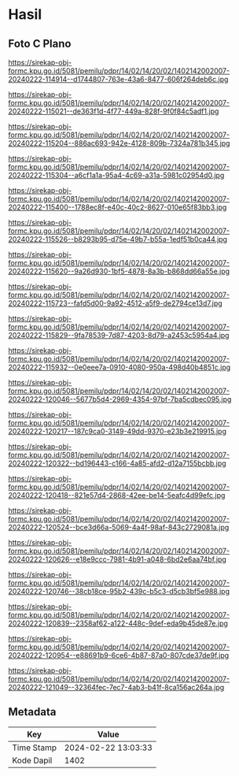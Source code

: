 # Hasil

## Foto C Plano

https://sirekap-obj-formc.kpu.go.id/5081/pemilu/pdpr/14/02/14/20/02/1402142002007-20240222-114914--d1744807-763e-43a6-8477-606f264deb6c.jpg

https://sirekap-obj-formc.kpu.go.id/5081/pemilu/pdpr/14/02/14/20/02/1402142002007-20240222-115021--de363f1d-4f77-449a-828f-9f0f84c5adf1.jpg

https://sirekap-obj-formc.kpu.go.id/5081/pemilu/pdpr/14/02/14/20/02/1402142002007-20240222-115204--886ac693-942e-4128-809b-7324a781b345.jpg

https://sirekap-obj-formc.kpu.go.id/5081/pemilu/pdpr/14/02/14/20/02/1402142002007-20240222-115304--a6cf1a1a-95a4-4c69-a31a-5981c02954d0.jpg

https://sirekap-obj-formc.kpu.go.id/5081/pemilu/pdpr/14/02/14/20/02/1402142002007-20240222-115400--1788ec8f-e40c-40c2-8627-010e65f83bb3.jpg

https://sirekap-obj-formc.kpu.go.id/5081/pemilu/pdpr/14/02/14/20/02/1402142002007-20240222-115526--b8293b95-d75e-49b7-b55a-1edf51b0ca44.jpg

https://sirekap-obj-formc.kpu.go.id/5081/pemilu/pdpr/14/02/14/20/02/1402142002007-20240222-115620--9a26d930-1bf5-4878-8a3b-b868dd66a55e.jpg

https://sirekap-obj-formc.kpu.go.id/5081/pemilu/pdpr/14/02/14/20/02/1402142002007-20240222-115723--fafd5d00-9a92-4512-a5f9-de2794ce13d7.jpg

https://sirekap-obj-formc.kpu.go.id/5081/pemilu/pdpr/14/02/14/20/02/1402142002007-20240222-115829--9fa78539-7d87-4203-8d79-a2453c5954a4.jpg

https://sirekap-obj-formc.kpu.go.id/5081/pemilu/pdpr/14/02/14/20/02/1402142002007-20240222-115932--0e0eee7a-0910-4080-950a-498d40b4851c.jpg

https://sirekap-obj-formc.kpu.go.id/5081/pemilu/pdpr/14/02/14/20/02/1402142002007-20240222-120046--5677b5d4-2969-4354-97bf-7ba5cdbec095.jpg

https://sirekap-obj-formc.kpu.go.id/5081/pemilu/pdpr/14/02/14/20/02/1402142002007-20240222-120217--187c9ca0-3149-49dd-9370-e23b3e219915.jpg

https://sirekap-obj-formc.kpu.go.id/5081/pemilu/pdpr/14/02/14/20/02/1402142002007-20240222-120322--bd196443-c166-4a85-afd2-d12a7155bcbb.jpg

https://sirekap-obj-formc.kpu.go.id/5081/pemilu/pdpr/14/02/14/20/02/1402142002007-20240222-120418--821e57d4-2868-42ee-be14-5eafc4d99efc.jpg

https://sirekap-obj-formc.kpu.go.id/5081/pemilu/pdpr/14/02/14/20/02/1402142002007-20240222-120524--bce3d66a-5069-4a4f-98af-843c2729081a.jpg

https://sirekap-obj-formc.kpu.go.id/5081/pemilu/pdpr/14/02/14/20/02/1402142002007-20240222-120626--e18e9ccc-7981-4b91-a048-6bd2e6aa74bf.jpg

https://sirekap-obj-formc.kpu.go.id/5081/pemilu/pdpr/14/02/14/20/02/1402142002007-20240222-120746--38cb18ce-95b2-439c-b5c3-d5cb3bf5e988.jpg

https://sirekap-obj-formc.kpu.go.id/5081/pemilu/pdpr/14/02/14/20/02/1402142002007-20240222-120839--2358af62-a122-448c-9def-eda9b45de87e.jpg

https://sirekap-obj-formc.kpu.go.id/5081/pemilu/pdpr/14/02/14/20/02/1402142002007-20240222-120954--e88691b9-6ce6-4b87-87a0-807cde37de9f.jpg

https://sirekap-obj-formc.kpu.go.id/5081/pemilu/pdpr/14/02/14/20/02/1402142002007-20240222-121049--32364fec-7ec7-4ab3-b41f-8ca156ac264a.jpg


## Metadata

| Key        | Value               |
| ---------- | ------------------- |
| Time Stamp | 2024-02-22 13:03:33 |
| Kode Dapil | 1402                |



